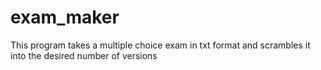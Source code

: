 # exam_maker
This program takes a multiple choice exam in txt format and scrambles it into the desired number of versions
